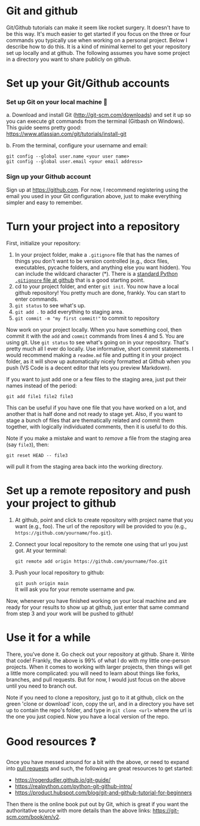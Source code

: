 # Git and github

Git/Github tutorials can make it seem like rocket surgery. It doesn't have to be this way. It's much easier to get started if you focus on the three or four commands you typically use when working on a personal project. Below I describe how to do this. It is a kind of minimal kernel to get your repository set up locally and at github. The following assumes you have some project in a directory you want to share publicly on github.

# Set up your Git/Github accounts
### Set up Git on your local machine :rocket:
a. Download and install Git (http://git-scm.com/downloads) and set it up so you can execute git commands from the terminal (Gitbash on Windows). This guide seems pretty good: https://www.atlassian.com/git/tutorials/install-git

b. From the terminal, configure your username and email:

    git config --global user.name <your user name>
    git config --global user.email <your email address>

### Sign up your Github account
Sign up at https://github.com. For now, I recommend registering using the email you used in your Git configuration above, just to make everything simpler and easy to remember.

# Turn your project into a repository
First, initialize your repository:
1. In your project folder, make a `.gitignore` file that has the names of things you don't want to be version controlled (e.g., docx files, executables, pycache folders, and anything else you want hidden). You can include the wildcard character (\*). There is a [standard Python `.gitignore` file at github](https://github.com/github/gitignore/blob/main/Python.gitignore) that is a good starting point.
2. cd to your project folder, and enter `git init`.  You now have a local github repository! You pretty much are done, frankly. You can start to enter commands.
3. `git status` to see what's up.
4. `git add .` to add everything to staging area.
5. `git commit -m "my first commit!"` to commit to repository

Now work on your project locally. When you have something cool, then commit it with the `add` and `commit` commands from lines 4 and 5.  You are using git. Use `git status` to see what's going on in your repository. That's pretty much all I ever do locally. Use informative, short commit statements. I would recommend making a `readme.md` file and putting it in your project folder, as it will show up automatically nicely formatted at Github when you push (VS Code is a decent editor that lets you preview Markdown).

If you want to just add one or a few files to the staging area, just put their names instead of the period:

    git add file1 file2 file3

This can be useful if you have one file that you have worked on a lot, and another that is half done and not ready to stage yet. Also, if you want to stage a bunch of files that are thematically related and commit them together, with logically individuated comments, then it is useful to do this.

Note if you make a mistake and want to *remove* a file from the staging area (say `file3`), then:

    git reset HEAD -- file3

will pull it from the staging area back into the working directory.

# Set up a remote repository and push your project to github
1. At github, point and click to create repository with project name that you want (e.g., foo). The url of the repository will be provided to you (e.g., `https://github.com/yourname/foo.git`).
2. Connect your local repository to the remote one using that url you just got. At your terminal:

    `git remote add origin https://github.com/yourname/foo.git`
3. Push your local repository to github:

     `git push origin main`    
It will ask you for your remote username and pw.

Now, whenever you have finished working on your local machine and are ready for your results to show up at github, just enter that same command from step 3 and your work will be pushed to github!

# Use it for a while
There, you've done it. Go check out your repository at github. Share it. Write that code! Frankly, the above is 99% of what I do with my little one-person projects. When it comes to working with larger projects, then things will get a little more complicated: you will need to learn about things like forks, branches, and pull requests. But for now, I would just focus on the above until you need to branch out.

Note if you need to clone a repository, just go to it at github, click on the green 'clone or download' icon, copy the url, and in a directory you have set up to contain the repo's folder, and type in `git clone <url>` where the url is the one you just copied. Now you have a local version of the repo.

# Good resources :question:
Once you have messed around for a bit with the above, or need to expand into [pull requests](https://www.freecodecamp.org/news/how-to-make-your-first-pull-request-on-github-3/) and such, the following are great resources to get started:    

- https://rogerdudler.github.io/git-guide/    
- https://realpython.com/python-git-github-intro/
- https://product.hubspot.com/blog/git-and-github-tutorial-for-beginners

Then there is the online book put out by Git, which is great if you want the authoritative source with more details than the above links: https://git-scm.com/book/en/v2.    
